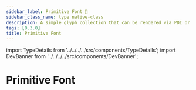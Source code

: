 ```yaml
---
sidebar_label: Primitive Font 🚧
sidebar_class_name: type native-class
description: A simple glyph collection that can be rendered via PDI or DebugDraw calls.
tags: [0.3.0]
title: Primitive Font
---
```


import TypeDetails from '../../../../src/components/TypeDetails';
import DevBanner from '../../../../src/components/DevBanner';

<DevBanner />

# Primitive Font

<TypeDetails icon="native-class" base="class" type="FNPrimitiveFont" typeExtra="" headerFile="NexusCore/Public/NPrimitiveFont.h" />